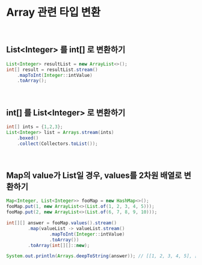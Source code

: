 # Array 관련 타입 변환

<br>

## List\<Integer> 를 int[] 로 변환하기

```java
List<Integer> resultList = new ArrayList<>();
int[] result = resultList.stream()
    .mapToInt(Integer::intValue)
    .toArray();
```

<br>

## int[] 를 List\<Integer> 로 변환하기

```java
int[] ints = {1,2,3};
List<Integer> list = Arrays.stream(ints)
    .boxed()
    .collect(Collectors.toList());
```

<br>

## Map의 value가 List일 경우, values를 2차원 배열로 변환하기

```java
Map<Integer, List<Integer>> fooMap = new HashMap<>();
fooMap.put(1, new ArrayList<>(List.of(1, 2, 3, 4, 5)));
fooMap.put(2, new ArrayList<>(List.of(6, 7, 8, 9, 10)));

int[][] answer = fooMap.values().stream()
        .map(valueList -> valueList.stream()
                .mapToInt(Integer::intValue)
                .toArray())
        .toArray(int[][]::new);

System.out.println(Arrays.deepToString(answer)); // [[1, 2, 3, 4, 5], [6, 7, 8, 9, 10]]
```
